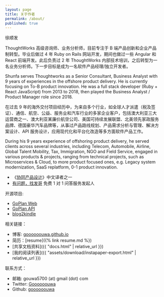 ```yaml
---
layout: page
title: 关于作者
permalink: /about/
published: true
---
```


徐顺发

ThoughtWorks 高级咨询师、业务分析师，目前专注于 B 端产品创新和企业产品制转型。毕业后做过 4 年 Ruby on Rails 网站开发，期间也做过一些 Angular 和 React 前端开发。此后负责过 2 年 ThoughtWorks 内部技术培训，之后转型为一名业务分析师。下一步目标是成为一名软件产品经理/独立开发者。

Shunfa serves Thoughtworks as a Senior Consultant, Business Analyst with 9 years of experiences in the offshore product delivery. He is currently focusing on To-B product innovation. He was a full stack developer (Ruby + React JavaScript) from 2013 to 2018, then played the Business Analyst / Product Manager role since 2018.

在过去 9 年的海外交付项目经历中，为来自多个行业，如全球人才派遣（税及签证）、通信、航空、公益、服务业和汽车行业的多家企业客户，包括澳大利亚三大运营商之一、澳大利亚某廉价航空公司、美国可持续发展联盟、北美领先家政服务品牌、德国豪华汽车品牌等，从事过产品路线规划、产品需求分析与管理、解决方案设计、API 服务设计，应用现代化和平台化改造等多方面软件产品工作。

During his 9 years experience of offshoring product delivery, he served clients across several industries, including Telecom, Automobile, Airline, Global Talent Mobility, Tax, Immigration, NGO and Field Service, engaged in various products & projects, ranging from technical projects, such as Microservices & Cloud, to more product focused ones, e.g. Legacy system modernization, SaaS replatform, 0-1 product innovation.

- 《[协同产品设计](https://item.jd.com/13323352.html)》中文译者之一
- [有问题，找发哥](https://mp.weixin.qq.com/s/fkNEJZLew8FON1pqsNeQIQ) 免费 1 对 1 问答服务发起人

开源项目:

- [GoPlan Web](https://github.com/goooooouwa/goplan-web)
- [GoPlan API](https://github.com/goooooouwa/goplan-api)
- [blog2kindle](https://github.com/goooooouwa/blog2kindle)

相关链接：

- 博客: [goooooouwa.github.io](https://goooooouwa.github.io)
- 简历：[resume]({% link resume.md %})
- [共享文档资料]({{ "docs.html" | relative_url }})
- [我的阅读列表]({{ "assets/download/instapaper-export.html" | relative_url }})

联系方式：

- 邮箱: gouwa5700 (at) gmail (dot) com
- Twitter: [Goooooouwa](https://twitter.com/Goooooouwa)
- Github: [goooooouwa](http://github.com/goooooouwa)
